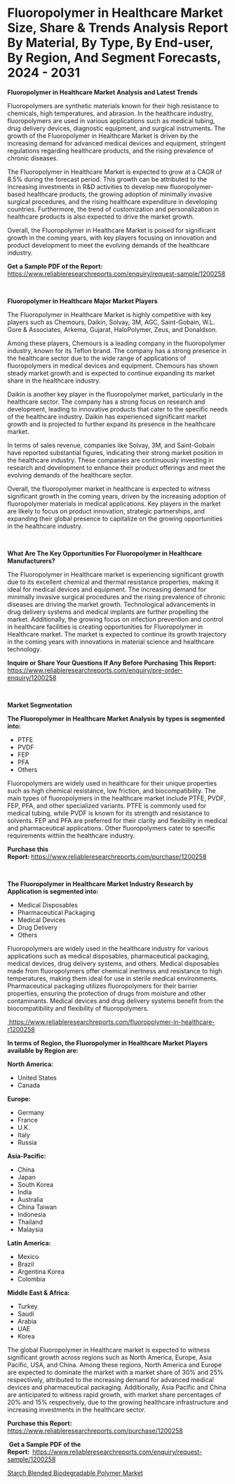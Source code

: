 <p><h1>Fluoropolymer in Healthcare Market Size, Share & Trends Analysis Report By Material, By Type, By End-user, By Region, And Segment Forecasts, 2024 - 2031</h1></p><p><strong>Fluoropolymer in Healthcare Market Analysis and Latest Trends</strong></p>
<p><p>Fluoropolymers are synthetic materials known for their high resistance to chemicals, high temperatures, and abrasion. In the healthcare industry, fluoropolymers are used in various applications such as medical tubing, drug delivery devices, diagnostic equipment, and surgical instruments. The growth of the Fluoropolymer in Healthcare Market is driven by the increasing demand for advanced medical devices and equipment, stringent regulations regarding healthcare products, and the rising prevalence of chronic diseases.</p><p>The Fluoropolymer in Healthcare Market is expected to grow at a CAGR of 8.5% during the forecast period. This growth can be attributed to the increasing investments in R&D activities to develop new fluoropolymer-based healthcare products, the growing adoption of minimally invasive surgical procedures, and the rising healthcare expenditure in developing countries. Furthermore, the trend of customization and personalization in healthcare products is also expected to drive the market growth.</p><p>Overall, the Fluoropolymer in Healthcare Market is poised for significant growth in the coming years, with key players focusing on innovation and product development to meet the evolving demands of the healthcare industry.</p></p>
<p><strong>Get a Sample PDF of the Report:&nbsp;</strong> <a href="https://www.reliableresearchreports.com/enquiry/request-sample/1200258">https://www.reliableresearchreports.com/enquiry/request-sample/1200258</a></p>
<p>&nbsp;</p>
<p><strong>Fluoropolymer in Healthcare Major Market Players</strong></p>
<p><p>The Fluoropolymer in Healthcare Market is highly competitive with key players such as Chemours, Daikin, Solvay, 3M, AGC, Saint-Gobain, W.L. Gore & Associates, Arkema, Gujarat, HaloPolymer, Zeus, and Donaldson. </p><p>Among these players, Chemours is a leading company in the fluoropolymer industry, known for its Teflon brand. The company has a strong presence in the healthcare sector due to the wide range of applications of fluoropolymers in medical devices and equipment. Chemours has shown steady market growth and is expected to continue expanding its market share in the healthcare industry.</p><p>Daikin is another key player in the fluoropolymer market, particularly in the healthcare sector. The company has a strong focus on research and development, leading to innovative products that cater to the specific needs of the healthcare industry. Daikin has experienced significant market growth and is projected to further expand its presence in the healthcare market.</p><p>In terms of sales revenue, companies like Solvay, 3M, and Saint-Gobain have reported substantial figures, indicating their strong market position in the healthcare industry. These companies are continuously investing in research and development to enhance their product offerings and meet the evolving demands of the healthcare sector.</p><p>Overall, the fluoropolymer market in healthcare is expected to witness significant growth in the coming years, driven by the increasing adoption of fluoropolymer materials in medical applications. Key players in the market are likely to focus on product innovation, strategic partnerships, and expanding their global presence to capitalize on the growing opportunities in the healthcare industry.</p></p>
<p>&nbsp;</p>
<p><strong>What Are The Key Opportunities For Fluoropolymer in Healthcare Manufacturers?</strong></p>
<p><p>The Fluoropolymer in Healthcare market is experiencing significant growth due to its excellent chemical and thermal resistance properties, making it ideal for medical devices and equipment. The increasing demand for minimally invasive surgical procedures and the rising prevalence of chronic diseases are driving the market growth. Technological advancements in drug delivery systems and medical implants are further propelling the market. Additionally, the growing focus on infection prevention and control in healthcare facilities is creating opportunities for Fluoropolymer in Healthcare market. The market is expected to continue its growth trajectory in the coming years with innovations in material science and healthcare technology.</p></p>
<p><strong>Inquire or Share Your Questions If Any Before Purchasing This Report:</strong> <a href="https://www.reliableresearchreports.com/enquiry/pre-order-enquiry/1200258">https://www.reliableresearchreports.com/enquiry/pre-order-enquiry/1200258</a></p>
<p>&nbsp;</p>
<p><strong>Market Segmentation</strong></p>
<p><strong>The Fluoropolymer in Healthcare Market Analysis by types is segmented into:</strong></p>
<p><ul><li>PTFE</li><li>PVDF</li><li>FEP</li><li>PFA</li><li>Others</li></ul></p>
<p><p>Fluoropolymers are widely used in healthcare for their unique properties such as high chemical resistance, low friction, and biocompatibility. The main types of fluoropolymers in the healthcare market include PTFE, PVDF, FEP, PFA, and other specialized variants. PTFE is commonly used for medical tubing, while PVDF is known for its strength and resistance to solvents. FEP and PFA are preferred for their clarity and flexibility in medical and pharmaceutical applications. Other fluoropolymers cater to specific requirements within the healthcare industry.</p></p>
<p><strong>Purchase this Report:&nbsp;</strong><a href="https://www.reliableresearchreports.com/purchase/1200258">https://www.reliableresearchreports.com/purchase/1200258</a></p>
<p>&nbsp;</p>
<p><strong>The Fluoropolymer in Healthcare Market Industry Research by Application is segmented into:</strong></p>
<p><ul><li>Medical Disposables</li><li>Pharmaceutical Packaging</li><li>Medical Devices</li><li>Drug Delivery</li><li>Others</li></ul></p>
<p><p>Fluoropolymers are widely used in the healthcare industry for various applications such as medical disposables, pharmaceutical packaging, medical devices, drug delivery systems, and others. Medical disposables made from fluoropolymers offer chemical inertness and resistance to high temperatures, making them ideal for use in sterile medical environments. Pharmaceutical packaging utilizes fluoropolymers for their barrier properties, ensuring the protection of drugs from moisture and other contaminants. Medical devices and drug delivery systems benefit from the biocompatibility and flexibility of fluoropolymers.</p></p>
<p><a href="https://www.reliableresearchreports.com/fluoropolymer-in-healthcare-r1200258">&nbsp;https://www.reliableresearchreports.com/fluoropolymer-in-healthcare-r1200258</a></p>
<p><strong>In terms of Region, the Fluoropolymer in Healthcare Market Players available by Region are:</strong></p>
<p>
    <p> <strong> North America: </strong>
        <ul>
            <li>United States</li>
            <li>Canada</li>
        </ul>
        </p> 
    <p> <strong> Europe: </strong>
        <ul>
            <li>Germany</li>
            <li>France</li>
            <li>U.K.</li>
            <li>Italy</li>
            <li>Russia</li>
        </ul>
        </p> 
    <p> <strong> Asia-Pacific: </strong>
        <ul>
            <li>China</li>
            <li>Japan</li>
            <li>South Korea</li>
            <li>India</li>
            <li>Australia</li>
            <li>China Taiwan</li>
            <li>Indonesia</li>
            <li>Thailand</li>
            <li>Malaysia</li>
        </ul>
        </p> 
    <p> <strong> Latin America: </strong>
        <ul>
            <li>Mexico</li>
            <li>Brazil</li>
            <li>Argentina Korea</li>
            <li>Colombia</li>
        </ul>
        </p> 
    <p> <strong> Middle East & Africa: </strong>
        <ul>
            <li>Turkey</li>
            <li>Saudi</li>
            <li>Arabia</li>
            <li>UAE</li>
            <li>Korea</li>
        </ul>
    </p>
    </p>
<p><p>The global Fluoropolymer in Healthcare market is expected to witness significant growth across regions such as North America, Europe, Asia Pacific, USA, and China. Among these regions, North America and Europe are expected to dominate the market with a market share of 30% and 25% respectively, attributed to the increasing demand for advanced medical devices and pharmaceutical packaging. Additionally, Asia Pacific and China are anticipated to witness rapid growth, with market share percentages of 20% and 15% respectively, due to the growing healthcare infrastructure and increasing investments in the healthcare sector.</p></p>
<p><strong>Purchase this Report: </strong><a href="https://www.reliableresearchreports.com/purchase/1200258">https://www.reliableresearchreports.com/purchase/1200258</a></p>
<p>&nbsp;<strong>Get a Sample PDF of the Report:&nbsp;&nbsp;</strong><a href="https://www.reliableresearchreports.com/enquiry/request-sample/1200258">https://www.reliableresearchreports.com/enquiry/request-sample/1200258</a></p>
<p><strong></strong></p>
<p><p><a href="https://spotless-saver-8fd.notion.site/Starch-Blended-Biodegradable-Polymer-Market-Competitive-Analysis-Market-Trends-and-Forecast-to-203-3836b24726ea444e9d7945543f95ba3e">Starch Blended Biodegradable Polymer Market</a></p></p>